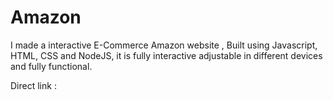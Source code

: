 # Amazon
I made a interactive E-Commerce Amazon website , Built using Javascript, HTML, CSS and NodeJS, it is fully interactive adjustable in different devices and fully functional.

Direct link : 
